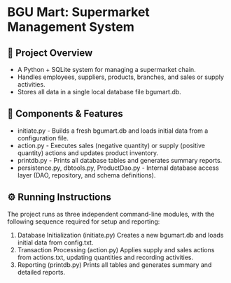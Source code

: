 # BGU Mart: Supermarket Management System

## 📘 Project Overview
* A Python + SQLite system for managing a supermarket chain.
* Handles employees, suppliers, products, branches, and sales or supply activities.
* Stores all data in a single local database file bgumart.db.

## 🧩 Components & Features
* initiate.py - Builds a fresh bgumart.db and loads initial data from a configuration file.
* action.py - Executes sales (negative quantity) or supply (positive quantity) actions and updates product inventory.
* printdb.py - Prints all database tables and generates summary reports.
* persistence.py, dbtools.py, ProductDao.py - Internal database access layer (DAO, repository, and schema definitions).

## ⚙️ Running Instructions
The project runs as three independent command-line modules, with the following sequence required for setup and reporting:
1. Database Initialization (initiate.py)
   Creates a new bgumart.db and loads initial data from config.txt.
3. Transaction Processing (action.py)
   Applies supply and sales actions from actions.txt, updating quantities and recording activities.
4. Reporting (printdb.py)
   Prints all tables and generates summary and detailed reports.
